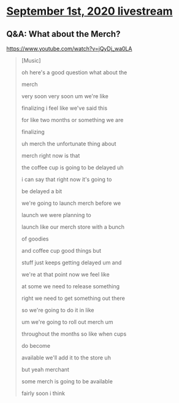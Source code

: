 # [September 1st, 2020 livestream](../2020-09-01.md)
## Q&A: What about the Merch?
https://www.youtube.com/watch?v=jQyDj_wa0LA
> [Music]
> 
> oh here's a good question what about the
> 
> merch
> 
> very soon very soon um we're like
> 
> finalizing i feel like we've said this
> 
> for like two months or something we are
> 
> finalizing
> 
> uh merch the unfortunate thing about
> 
> merch right now is that
> 
> the coffee cup is going to be delayed uh
> 
> i can say that right now it's going to
> 
> be delayed a bit
> 
> we're going to launch merch before we
> 
> launch we were planning to
> 
> launch like our merch store with a bunch
> 
> of goodies
> 
> and coffee cup good things but
> 
> stuff just keeps getting delayed um and
> 
> we're at that point now we feel like
> 
> at some we need to release something
> 
> right we need to get something out there
> 
> so we're going to do it in like
> 
> um we're going to roll out merch um
> 
> throughout the months so like when cups
> 
> do become
> 
> available we'll add it to the store uh
> 
> but yeah merchant
> 
> some merch is going to be available
> 
> fairly soon i think
> 
